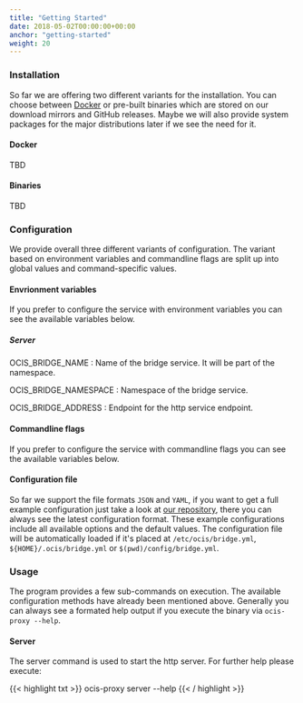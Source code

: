 ```yaml
---
title: "Getting Started"
date: 2018-05-02T00:00:00+00:00
anchor: "getting-started"
weight: 20
---
```


### Installation

So far we are offering two different variants for the installation. You can choose between [Docker](https://www.docker.com/) or pre-built binaries which are stored on our download mirrors and GitHub releases. Maybe we will also provide system packages for the major distributions later if we see the need for it.

#### Docker

TBD

#### Binaries

TBD

### Configuration

We provide overall three different variants of configuration. The variant based on environment variables and commandline flags are split up into global values and command-specific values.

#### Envrionment variables

If you prefer to configure the service with environment variables you can see the available variables below.

##### Server

OCIS_BRIDGE_NAME
: Name of the bridge service. It will be part of the namespace.

OCIS_BRIDGE_NAMESPACE
: Namespace of the bridge service.

OCIS_BRIDGE_ADDRESS
: Endpoint for the http service endpoint.

#### Commandline flags

If you prefer to configure the service with commandline flags you can see the available variables below.

#### Configuration file

So far we support the file formats `JSON` and `YAML`, if you want to get a full example configuration just take a look at [our repository](https://github.com/owncloud/ocis-proxy/tree/master/pkg/config), there you can always see the latest configuration format. These example configurations include all available options and the default values. The configuration file will be automatically loaded if it's placed at `/etc/ocis/bridge.yml`, `${HOME}/.ocis/bridge.yml` or `$(pwd)/config/bridge.yml`.

### Usage

The program provides a few sub-commands on execution. The available configuration methods have already been mentioned above. Generally you can always see a formated help output if you execute the binary via `ocis-proxy --help`.

#### Server

The server command is used to start the http server. For further help please execute:

{{< highlight txt >}}
ocis-proxy server --help
{{< / highlight >}}
